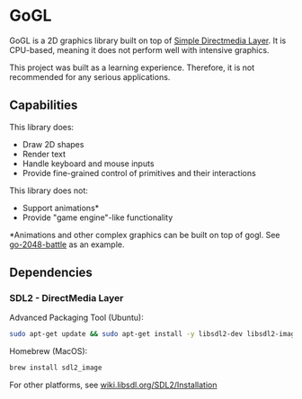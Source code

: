 # GoGL

GoGL is a 2D graphics library built on top of [Simple Directmedia Layer](https://www.libsdl.org/). It is CPU-based, meaning it does not perform well with intensive graphics.

This project was built as a learning experience. Therefore, it is not recommended for any serious applications.

## Capabilities

This library does:
- Draw 2D shapes
- Render text
- Handle keyboard and mouse inputs
- Provide fine-grained control of primitives and their interactions

This library does not:
- Support animations*
- Provide "game engine"-like functionality

*Animations and other complex graphics can be built on top of gogl. See [go-2048-battle](http://github.com/z-riley/go-2048-battle) as an example.

## Dependencies

### SDL2 - DirectMedia Layer

Advanced Packaging Tool (Ubuntu):
```sh
sudo apt-get update && sudo apt-get install -y libsdl2-dev libsdl2-image-dev
```

Homebrew (MacOS):
```sh
brew install sdl2_image
```

For other platforms, see [wiki.libsdl.org/SDL2/Installation](https://wiki.libsdl.org/SDL2/Installation/)
